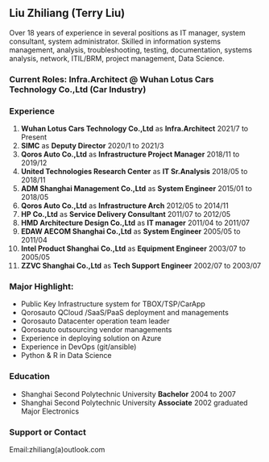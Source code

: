 ## Liu Zhiliang (Terry Liu)

Over 18 years of experience in several positions as IT manager, system consultant, system administrator. Skilled in information systems management, analysis, troubleshooting, testing, documentation, systems analysis, network, ITIL/BRM, project management, Data Science.

### Current Roles: Infra.Architect @ Wuhan Lotus Cars Technology Co.,Ltd (Car Industry) 

### Experience
1. **Wuhan Lotus Cars Technology Co.,Ltd** as **Infra.Architect** 2021/7 to Present
2. **SIMC** as **Deputy Director** 2020/1 to 2021/3 
3. **Qoros Auto Co.,Ltd** as **Infrastructure Project Manager** 2018/11 to 2019/12
4. **United Technologies Research Center** as **IT Sr.Analysis** 2018/05 to 2018/11
5. **ADM Shanghai Management Co.,Ltd** as **System Engineer** 2015/01 to 2018/05
6. **Qoros Auto Co.,Ltd** as **Infrastructure Arch** 2012/05 to 2014/11
7. **HP Co.,Ltd** as **Service Delivery Consultant** 2011/07 to 2012/05
8. **HMD Architecture Design Co.,Ltd** as **IT manager** 2011/04 to 2011/07
9. **EDAW AECOM Shanghai Co.,Ltd** as **System Engineer** 2005/05 to 2011/04
10. **Intel Product Shanghai Co.,Ltd** as **Equipment Engineer** 2003/07 to 2005/05
11. **ZZVC Shanghai Co.,Ltd** as **Tech Support Engineer** 2002/07 to 2003/07

### Major Highlight:
- Public Key Infrastructure system for TBOX/TSP/CarApp
- Qorosauto QCloud /SaaS/PaaS deployment and managements
- Qorosauto Datacenter operation team leader
- Qorosauto outsourcing vendor managements
- Experience in deploying solution on Azure 
- Experience in DevOps (git/ansible)
- Python & R in Data Science 

### Education
- Shanghai Second Polytechnic University **Bachelor** 2004 to 2007
- Shanghai Second Polytechnic University **Associate** 2002 graduated Major Electronics

### Support or Contact
Email:zhiliang(a)outlook.com
